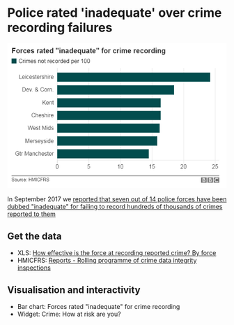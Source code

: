 # Police rated 'inadequate' over crime recording failures

![](https://raw.githubusercontent.com/BBC-Data-Unit/inadequate-crime-recording/master/Police%20rated%20%20inadequate%20%20over%20crime%20recording.png)

In September 2017 we [reported that seven out of 14 police forces have been dubbed "inadequate" for failing to record hundreds of thousands of crimes reported to them](http://www.bbc.co.uk/news/uk-england-41200022)

## Get the data

* XLS: [How effective is the force at recording reported crime? By force](https://github.com/BBC-Data-Unit/inadequate-crime-recording/blob/master/policeforcecrimedatareports.xlsx)
* HMICFRS: [Reports - Rolling programme of crime data integrity inspections](https://www.justiceinspectorates.gov.uk/hmicfrs/our-work/crime-data-integrity/reports-rolling-programme-crime-data-integrity/)

## Visualisation and interactivity

* Bar chart: Forces rated "inadequate" for crime recording
* Widget: Crime: How at risk are you?


